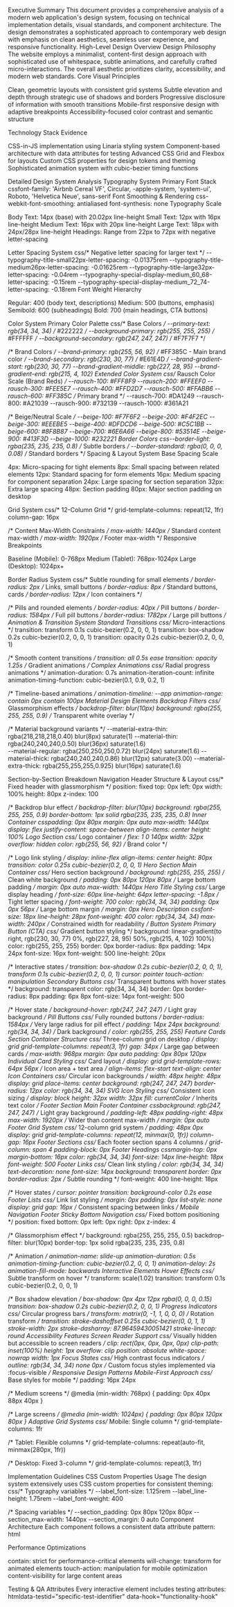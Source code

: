 Executive Summary
This document provides a comprehensive analysis of a modern web application's design system, focusing on technical implementation details, visual standards, and component architecture. The design demonstrates a sophisticated approach to contemporary web design with emphasis on clean aesthetics, seamless user experience, and responsive functionality.
High-Level Design Overview
Design Philosophy
The website employs a minimalist, content-first design approach with sophisticated use of whitespace, subtle animations, and carefully crafted micro-interactions. The overall aesthetic prioritizes clarity, accessibility, and modern web standards.
Core Visual Principles

Clean, geometric layouts with consistent grid systems
Subtle elevation and depth through strategic use of shadows and borders
Progressive disclosure of information with smooth transitions
Mobile-first responsive design with adaptive breakpoints
Accessibility-focused color contrast and semantic structure

Technology Stack Evidence

CSS-in-JS implementation using Linaria styling system
Component-based architecture with data attributes for testing
Advanced CSS Grid and Flexbox for layouts
Custom CSS properties for design tokens and theming
Sophisticated animation system with cubic-bezier timing functions


Detailed Design System Analysis
Typography System
Primary Font Stack
cssfont-family: 'Airbnb Cereal VF', Circular, -apple-system, 'system-ui', Roboto, 'Helvetica Neue', sans-serif
Font Smoothing & Rendering
css-webkit-font-smoothing: antialiased
font-synthesis: none
Typography Scale

Body Text: 14px (base) with 20.02px line-height
Small Text: 12px with 16px line-height
Medium Text: 16px with 20px line-height
Large Text: 18px with 24px/28px line-height
Headings: Range from 22px to 72px with negative letter-spacing

Letter Spacing System
css/* Negative letter spacing for larger text */
--typography-title-small22px-letter-spacing: -0.01375rem
--typography-title-medium26px-letter-spacing: -0.01625rem
--typography-title-large32px-letter-spacing: -0.04rem
--typography-special-display-medium_60_68-letter-spacing: -0.15rem
--typography-special-display-medium_72_74-letter-spacing: -0.18rem
Font Weight Hierarchy

Regular: 400 (body text, descriptions)
Medium: 500 (buttons, emphasis)
Semibold: 600 (subheadings)
Bold: 700 (main headings, CTA buttons)

Color System
Primary Color Palette
css/* Base Colors */
--primary-text: rgb(34, 34, 34)    /* #222222 */
--background-primary: rgb(255, 255, 255)    /* #FFFFFF */
--background-secondary: rgb(247, 247, 247)  /* #F7F7F7 */

/* Brand Colors */
--brand-primary: rgb(255, 56, 92)     /* #FF385C - Main brand color */
--brand-secondary: rgb(230, 30, 77)   /* #E61E4D */
--brand-gradient-start: rgb(230, 30, 77)
--brand-gradient-middle: rgb(227, 28, 95)
--brand-gradient-end: rgb(215, 4, 102)
Extended Color System
css/* Rausch Color Scale (Brand Reds) */
--rausch-100: #FFF8F9
--rausch-200: #FFEEF0
--rausch-300: #FEE5E7
--rausch-400: #FFD2D7
--rausch-500: #FFABB6
--rausch-600: #FF385C  /* Primary brand */
--rausch-700: #DA1249
--rausch-800: #A21039
--rausch-900: #732139
--rausch-1000: #361A21

/* Beige/Neutral Scale */
--beige-100: #F7F6F2
--beige-200: #F4F2EC
--beige-300: #EEEBE5
--beige-400: #DFDCD6
--beige-500: #C5C1BB
--beige-600: #8F8B87
--beige-700: #6E6A66
--beige-800: #53514E
--beige-900: #413F3D
--beige-1000: #232221
Border Colors
css--border-light: rgba(235, 235, 235, 0.8)  /* Subtle borders */
--border-standard: rgba(0, 0, 0, 0.08)    /* Standard borders */
Spacing & Layout System
Base Spacing Scale

4px: Micro-spacing for tight elements
8px: Small spacing between related elements
12px: Standard spacing for form elements
16px: Medium spacing for component separation
24px: Large spacing for section separation
32px: Extra large spacing
48px: Section padding
80px: Major section padding on desktop

Grid System
css/* 12-Column Grid */
grid-template-columns: repeat(12, 1fr)
column-gap: 16px

/* Content Max-Width Constraints */
max-width: 1440px  /* Standard content max-width */
max-width: 1920px  /* Footer max-width */
Responsive Breakpoints

Baseline (Mobile): 0-768px
Medium (Tablet): 768px-1024px
Large (Desktop): 1024px+

Border Radius System
css/* Subtle rounding for small elements */
border-radius: 2px   /* Links, small buttons */
border-radius: 8px   /* Standard buttons, cards */
border-radius: 12px  /* Icon containers */

/* Pills and rounded elements */
border-radius: 40px   /* Pill buttons */
border-radius: 1584px /* Full pill buttons */
border-radius: 1782px /* Large pill buttons */
Animation & Transition System
Standard Transitions
css/* Micro-interactions */
transition: transform 0.1s cubic-bezier(0.2, 0, 0, 1)
transition: box-shadow 0.2s cubic-bezier(0.2, 0, 0, 1)
transition: opacity 0.2s cubic-bezier(0.2, 0, 0, 1)

/* Smooth content transitions */
transition: all 0.5s ease
transition: opacity 1.25s  /* Gradient animations */
Complex Animations
css/* Radial progress animations */
animation-duration: 0.7s
animation-iteration-count: infinite
animation-timing-function: cubic-bezier(0.1, 0.9, 0.2, 1)

/* Timeline-based animations */
animation-timeline: --app
animation-range: contain 0px contain 100px
Material Design Elements
Backdrop Filters
css/* Glassmorphism effects */
backdrop-filter: blur(10px)
background: rgba(255, 255, 255, 0.9)  /* Transparent white overlay */

/* Material background variants */
--material-extra-thin: rgba(218,218,218,0.40) blur(8px) saturate(1)
--material-thin: rgba(240,240,240,0.50) blur(36px) saturate(1.6)  
--material-regular: rgba(250,250,250,0.72) blur(24px) saturate(1.6)
--material-thick: rgba(240,240,240,0.86) blur(12px) saturate(3.00)
--material-extra-thick: rgba(255,255,255,0.925) blur(16px) saturate(1.6)

Section-by-Section Breakdown
Navigation Header
Structure & Layout
css/* Fixed header with glassmorphism */
position: fixed
top: 0px
left: 0px
width: 100%
height: 80px
z-index: 100

/* Backdrop blur effect */
backdrop-filter: blur(10px)
background: rgba(255, 255, 255, 0.9)
border-bottom: 1px solid rgba(235, 235, 235, 0.8)
Inner Container
csspadding: 0px 80px
margin: 0px auto
max-width: 1440px
display: flex
justify-content: space-between
align-items: center
height: 100%
Logo Section
css/* Logo container */
flex: 1 0 140px
width: 32px
overflow: hidden
color: rgb(255, 56, 92)  /* Brand color */

/* Logo link styling */
display: inline-flex
align-items: center
height: 80px
transition: color 0.25s cubic-bezier(0.2, 0, 0, 1)
Hero Section
Main Container
css/* Hero section background */
background: rgb(255, 255, 255)  /* Clean white background */
padding: 0px 80px 120px 80px    /* Large bottom padding */
margin: 0px auto
max-width: 1440px
Hero Title Styling
css/* Large display heading */
font-size: 60px
line-height: 64px
letter-spacing: -1.8px  /* Tight letter spacing */
font-weight: 700
color: rgb(34, 34, 34)
padding: 0px 0px 56px   /* Large bottom margin */
margin: 0px
Hero Description
cssfont-size: 18px
line-height: 28px
font-weight: 400
color: rgb(34, 34, 34)
max-width: 240px  /* Constrained width for readability */
Button System
Primary Button (CTA)
css/* Gradient button styling */
background: linear-gradient(to right, 
  rgb(230, 30, 77) 0%, 
  rgb(227, 28, 95) 50%, 
  rgb(215, 4, 102) 100%)
color: rgb(255, 255, 255)
border: 0px
border-radius: 8px
padding: 14px 24px
font-size: 16px
font-weight: 500
line-height: 20px

/* Interactive states */
transition: box-shadow 0.2s cubic-bezier(0.2, 0, 0, 1), 
           transform 0.1s cubic-bezier(0.2, 0, 0, 1)
cursor: pointer
touch-action: manipulation
Secondary Buttons
css/* Transparent buttons with hover states */
background: transparent
color: rgb(34, 34, 34)
border: 0px
border-radius: 8px
padding: 6px 8px
font-size: 14px
font-weight: 500

/* Hover state */
background-hover: rgb(247, 247, 247)  /* Light gray background */
Pill Buttons
css/* Fully rounded buttons */
border-radius: 1584px  /* Very large radius for pill effect */
padding: 14px 24px
background: rgb(34, 34, 34)  /* Dark background */
color: rgb(255, 255, 255)
Feature Cards Section
Container Structure
css/* Three-column grid on desktop */
display: grid
grid-template-columns: repeat(3, 1fr)
gap: 34px  /* Large gap between cards */
max-width: 968px
margin: 0px auto
padding: 0px 80px 120px
Individual Card Styling
css/* Card layout */
display: grid
grid-template-rows: 64px 56px  /* Icon area + text area */
align-items: flex-start
text-align: center
Icon Containers
css/* Circular icon backgrounds */
width: 48px
height: 48px
display: grid
place-items: center
background: rgb(247, 247, 247)
border-radius: 12px
color: rgb(34, 34, 34)
SVG Icon Styling
css/* Consistent icon sizing */
display: block
height: 32px
width: 32px
fill: currentColor  /* Inherits text color */
Footer Section
Main Footer Container
cssbackground: rgb(247, 247, 247)  /* Light gray background */
padding-left: 48px
padding-right: 48px
max-width: 1920px  /* Wider than content max-width */
margin: 0px auto
Footer Grid System
css/* 12-column grid system */
padding: 48px 0px
display: grid
grid-template-columns: repeat(12, minmax(0, 1fr))
column-gap: 16px
Footer Sections
css/* Each footer section spans 4 columns */
grid-column: span 4
padding-block: 0px
Footer Headings
cssmargin-top: 0px
margin-bottom: 16px
color: rgb(34, 34, 34)
font-size: 14px
line-height: 18px
font-weight: 500
Footer Links
css/* Clean link styling */
color: rgb(34, 34, 34)
text-decoration: none
font-size: 14px
background: transparent
border: 0px
border-radius: 2px  /* Subtle rounding */
font-weight: 400
line-height: 18px

/* Hover states */
cursor: pointer
transition: background-color 0.2s ease
Footer Lists
css/* Link list styling */
margin: 0px
padding: 0px
list-style: none
display: grid
gap: 16px  /* Consistent spacing between links */
Mobile Navigation Footer
Sticky Bottom Navigation
css/* Fixed bottom positioning */
position: fixed
bottom: 0px
left: 0px
right: 0px
z-index: 4

/* Glassmorphism effect */
background: rgba(255, 255, 255, 0.5)
backdrop-filter: blur(10px)
border-top: 1px solid rgba(235, 235, 235, 0.8)

/* Animation */
animation-name: slide-up
animation-duration: 0.5s
animation-timing-function: cubic-bezier(0.2, 0, 0, 1)
animation-delay: 2s
animation-fill-mode: backwards
Interactive Elements
Hover Effects
css/* Subtle transform on hover */
transform: scale(1.02)
transition: transform 0.1s cubic-bezier(0.2, 0, 0, 1)

/* Box shadow elevation */
box-shadow: 0px 4px 12px rgba(0, 0, 0, 0.15)
transition: box-shadow 0.2s cubic-bezier(0.2, 0, 0, 1)
Progress Indicators
css/* Circular progress bars */
transform: matrix(0, -1, 1, 0, 0, 0)  /* Rotation transform */
transition: stroke-dashoffset 0.25s cubic-bezier(0, 0, 1, 1)
stroke-width: 2px
stroke-dasharray: 87.96459430051421
stroke-linecap: round
Accessibility Features
Screen Reader Support
css/* Visually hidden but accessible to screen readers */
clip: rect(0px, 0px, 0px, 0px)
clip-path: inset(100%)
height: 1px
overflow: clip
position: absolute
white-space: nowrap
width: 1px
Focus States
css/* High contrast focus indicators */
outline: rgb(34, 34, 34) none 0px
/* Custom focus styles implemented via :focus-visible */
Responsive Design Patterns
Mobile-First Approach
css/* Base styles for mobile */
padding: 16px 24px

/* Medium screens */
@media (min-width: 768px) {
  padding: 0px 40px 88px 40px
}

/* Large screens */
@media (min-width: 1024px) {
  padding: 0px 80px 120px 80px
}
Adaptive Grid Systems
css/* Mobile: Single column */
grid-template-columns: 1fr

/* Tablet: Flexible columns */
grid-template-columns: repeat(auto-fit, minmax(280px, 1fr))

/* Desktop: Fixed 3-column */
grid-template-columns: repeat(3, 1fr)

Implementation Guidelines
CSS Custom Properties Usage
The design system extensively uses CSS custom properties for consistent theming:
css/* Typography variables */
--label_font-size: 1.125rem
--label_line-height: 1.75rem
--label_font-weight: 400

/* Spacing variables */
--section_padding: 0px 80px 120px 80px
--section_max-width: 1440px
--section_margin: 0 auto
Component Architecture
Each component follows a consistent data attribute pattern:
html<div data-element-name="component-name" data-variant="style-variant">
<div data-section-name="section-identifier">
<div data-static-id="unique-identifier">
Performance Optimizations

contain: strict for performance-critical elements
will-change: transform for animated elements
touch-action: manipulation for mobile optimization
content-visibility for large content areas

Testing & QA Attributes
Every interactive element includes testing attributes:
htmldata-testid="specific-test-identifier"
data-hook="functionality-hook"